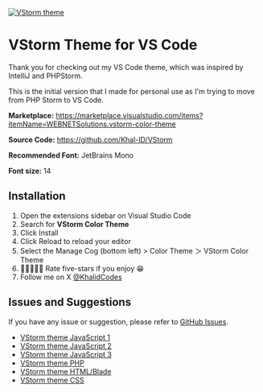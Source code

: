 [![VStorm theme](https://raw.githubusercontent.com/Khal-ID/VStorm/main/screenshots.gif)](https://ikhalid.dev)

# VStorm Theme for VS Code

Thank you for checking out my VS Code theme, which was inspired by IntelliJ and PHPStorm.

This is the initial version that I made for personal use as I'm trying to move from PHP Storm to VS Code.

**Marketplace:** https://marketplace.visualstudio.com/items?itemName=WEBNETSolutions.vstorm-color-theme

**Source Code:** https://github.com/Khal-ID/VStorm

**Recommended Font:** JetBrains Mono

**Font size:** 14

## Installation

1. Open the extensions sidebar on Visual Studio Code
2. Search for **VStorm Color Theme**
3. Click Install
4. Click Reload to reload your editor
5. Select the Manage Cog (bottom left) > Color Theme ＞ VStorm Color Theme
6. 🌟🌟🌟🌟🌟 Rate five-stars if you enjoy 😁
7. Follow me on X [@KhalidCodes](https://x.com/KhalidCodes)

## Issues and Suggestions

If you have any issue or suggestion, please refer to [GitHub Issues](https://github.com/Khal-ID/VStorm/issues).

- [VStorm theme JavaScript 1](https://raw.githubusercontent.com/Khal-ID/VStorm/main/screenshots/screenshot-1.png)
- [VStorm theme JavaScript 2](https://raw.githubusercontent.com/Khal-ID/VStorm/main/screenshots/screenshot-2.png)
- [VStorm theme JavaScript 3](https://raw.githubusercontent.com/Khal-ID/VStorm/main/screenshots/screenshot-5.png)
- [VStorm theme PHP](https://raw.githubusercontent.com/Khal-ID/VStorm/main/screenshots/screenshot-3.png)
- [VStorm theme HTML/Blade](https://raw.githubusercontent.com/Khal-ID/VStorm/main/screenshots/screenshot-4.png)
- [VStorm theme CSS](https://raw.githubusercontent.com/Khal-ID/VStorm/main/screenshots/screenshot-6.png)
